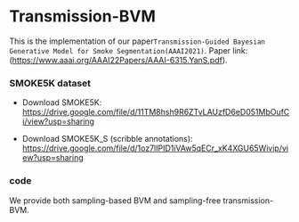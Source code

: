 # Transmission-BVM

This is the implementation of our paper`Transmission-Guided Bayesian Generative Model for Smoke Segmentation(AAAI2021)`.
Paper link: (https://www.aaai.org/AAAI22Papers/AAAI-6315.YanS.pdf).



### SMOKE5K dataset 

- Download SMOKE5K: https://drive.google.com/file/d/11TM8hsh9R6ZTvLAUzfD6eD051MbOufCi/view?usp=sharing

- Download SMOKE5K_S (scribble annotations): https://drive.google.com/file/d/1oz7lIPID1iVAw5qECr_xK4XGU65Wivip/view?usp=sharing

### code

We provide both sampling-based BVM and sampling-free transmission-BVM.




